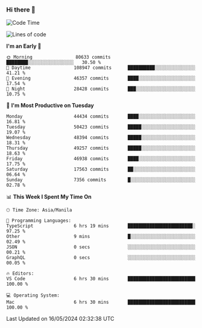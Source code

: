 ### Hi there 👋

<!--START_SECTION:waka-->
![Code Time](http://img.shields.io/badge/Code%20Time-5%2C140%20hrs%2013%20mins-blue)

![Lines of code](https://img.shields.io/badge/From%20Hello%20World%20I%27ve%20Written-116.1%20million%20lines%20of%20code-blue)

**I'm an Early 🐤** 

```text
🌞 Morning                80633 commits       ████████░░░░░░░░░░░░░░░░░   30.50 % 
🌆 Daytime                108947 commits      ██████████░░░░░░░░░░░░░░░   41.21 % 
🌃 Evening                46357 commits       ████░░░░░░░░░░░░░░░░░░░░░   17.54 % 
🌙 Night                  28428 commits       ███░░░░░░░░░░░░░░░░░░░░░░   10.75 % 
```
📅 **I'm Most Productive on Tuesday** 

```text
Monday                   44434 commits       ████░░░░░░░░░░░░░░░░░░░░░   16.81 % 
Tuesday                  50423 commits       █████░░░░░░░░░░░░░░░░░░░░   19.07 % 
Wednesday                48394 commits       █████░░░░░░░░░░░░░░░░░░░░   18.31 % 
Thursday                 49257 commits       █████░░░░░░░░░░░░░░░░░░░░   18.63 % 
Friday                   46938 commits       ████░░░░░░░░░░░░░░░░░░░░░   17.75 % 
Saturday                 17563 commits       ██░░░░░░░░░░░░░░░░░░░░░░░   06.64 % 
Sunday                   7356 commits        █░░░░░░░░░░░░░░░░░░░░░░░░   02.78 % 
```


📊 **This Week I Spent My Time On** 

```text
🕑︎ Time Zone: Asia/Manila

💬 Programming Languages: 
TypeScript               6 hrs 19 mins       ████████████████████████░   97.25 % 
Other                    9 mins              █░░░░░░░░░░░░░░░░░░░░░░░░   02.49 % 
JSON                     0 secs              ░░░░░░░░░░░░░░░░░░░░░░░░░   00.21 % 
GraphQL                  0 secs              ░░░░░░░░░░░░░░░░░░░░░░░░░   00.05 % 

🔥 Editors: 
VS Code                  6 hrs 30 mins       █████████████████████████   100.00 % 

💻 Operating System: 
Mac                      6 hrs 30 mins       █████████████████████████   100.00 % 
```


 Last Updated on 16/05/2024 02:32:38 UTC
<!--END_SECTION:waka-->


<!--
**rad182/rad182** is a ✨ _special_ ✨ repository because its `README.md` (this file) appears on your GitHub profile.

Here are some ideas to get you started:

- 🔭 I’m currently working on ...
- 🌱 I’m currently learning ...
- 👯 I’m looking to collaborate on ...
- 🤔 I’m looking for help with ...
- 💬 Ask me about ...
- 📫 How to reach me: ...
- 😄 Pronouns: ...
- ⚡ Fun fact: ...
-->
